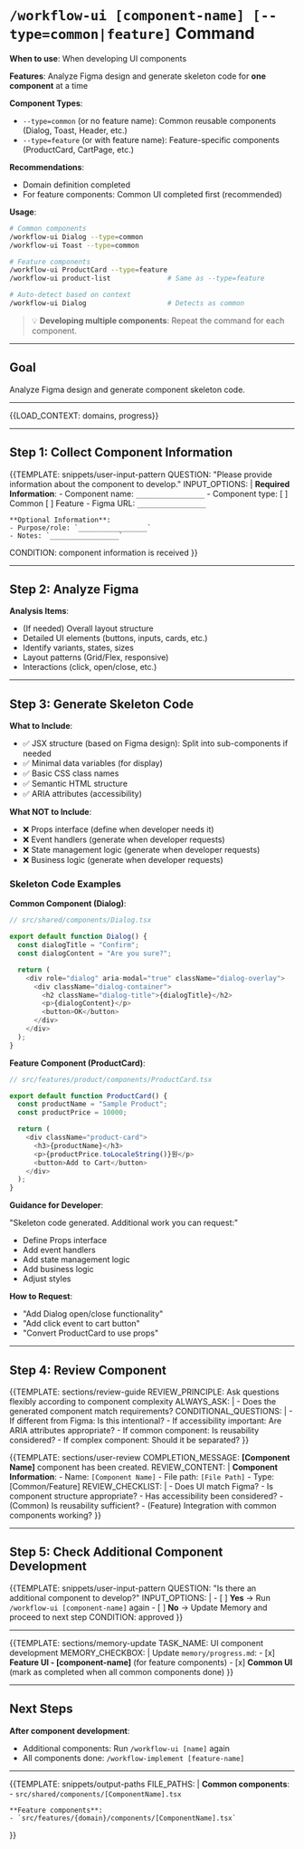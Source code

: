# `/workflow-ui [component-name] [--type=common|feature]` Command

**When to use**: When developing UI components

**Features**: Analyze Figma design and generate skeleton code for **one component** at a time

**Component Types**:
- `--type=common` (or no feature name): Common reusable components (Dialog, Toast, Header, etc.)
- `--type=feature` (or with feature name): Feature-specific components (ProductCard, CartPage, etc.)

**Recommendations**:
- Domain definition completed
- For feature components: Common UI completed first (recommended)

**Usage**:

```bash
# Common components
/workflow-ui Dialog --type=common
/workflow-ui Toast --type=common

# Feature components
/workflow-ui ProductCard --type=feature
/workflow-ui product-list              # Same as --type=feature

# Auto-detect based on context
/workflow-ui Dialog                    # Detects as common
```

> 💡 **Developing multiple components**: Repeat the command for each component.

---

## Goal

Analyze Figma design and generate component skeleton code.

---

{{LOAD_CONTEXT: domains, progress}}

---

## Step 1: Collect Component Information

{{TEMPLATE: snippets/user-input-pattern
  QUESTION: "Please provide information about the component to develop."
  INPUT_OPTIONS: |
    **Required Information**:
    - Component name: `_________________`
    - Component type: [ ] Common  [ ] Feature
    - Figma URL: `_________________`

    **Optional Information**:
    - Purpose/role: `_________________`
    - Notes: `_________________`
  CONDITION: component information is received
}}

---

## Step 2: Analyze Figma

**Analysis Items**:

- (If needed) Overall layout structure
- Detailed UI elements (buttons, inputs, cards, etc.)
- Identify variants, states, sizes
- Layout patterns (Grid/Flex, responsive)
- Interactions (click, open/close, etc.)

---

## Step 3: Generate Skeleton Code

**What to Include**:

- ✅ JSX structure (based on Figma design): Split into sub-components if needed
- ✅ Minimal data variables (for display)
- ✅ Basic CSS class names
- ✅ Semantic HTML structure
- ✅ ARIA attributes (accessibility)

**What NOT to Include**:

- ❌ Props interface (define when developer needs it)
- ❌ Event handlers (generate when developer requests)
- ❌ State management logic (generate when developer requests)
- ❌ Business logic (generate when developer requests)

### Skeleton Code Examples

**Common Component (Dialog)**:

```typescript
// src/shared/components/Dialog.tsx

export default function Dialog() {
  const dialogTitle = "Confirm";
  const dialogContent = "Are you sure?";

  return (
    <div role="dialog" aria-modal="true" className="dialog-overlay">
      <div className="dialog-container">
        <h2 className="dialog-title">{dialogTitle}</h2>
        <p>{dialogContent}</p>
        <button>OK</button>
      </div>
    </div>
  );
}
```

**Feature Component (ProductCard)**:

```typescript
// src/features/product/components/ProductCard.tsx

export default function ProductCard() {
  const productName = "Sample Product";
  const productPrice = 10000;

  return (
    <div className="product-card">
      <h3>{productName}</h3>
      <p>{productPrice.toLocaleString()}원</p>
      <button>Add to Cart</button>
    </div>
  );
}
```

**Guidance for Developer**:

"Skeleton code generated. Additional work you can request:"

- Define Props interface
- Add event handlers
- Add state management logic
- Add business logic
- Adjust styles

**How to Request**:
- "Add Dialog open/close functionality"
- "Add click event to cart button"
- "Convert ProductCard to use props"

---

## Step 4: Review Component

{{TEMPLATE: sections/review-guide
  REVIEW_PRINCIPLE: Ask questions flexibly according to component complexity
  ALWAYS_ASK: |
    - Does the generated component match requirements?
  CONDITIONAL_QUESTIONS: |
    - If different from Figma: Is this intentional?
    - If accessibility important: Are ARIA attributes appropriate?
    - If common component: Is reusability considered?
    - If complex component: Should it be separated?
}}

{{TEMPLATE: sections/user-review
  COMPLETION_MESSAGE: **[Component Name]** component has been created.
  REVIEW_CONTENT: |
    **Component Information**:
    - Name: `[Component Name]`
    - File path: `[File Path]`
    - Type: [Common/Feature]
  REVIEW_CHECKLIST: |
    - Does UI match Figma?
    - Is component structure appropriate?
    - Has accessibility been considered?
    - (Common) Is reusability sufficient?
    - (Feature) Integration with common components working?
}}

---

## Step 5: Check Additional Component Development

{{TEMPLATE: snippets/user-input-pattern
  QUESTION: "Is there an additional component to develop?"
  INPUT_OPTIONS: |
    - [ ] **Yes** → Run `/workflow-ui [component-name]` again
    - [ ] **No** → Update Memory and proceed to next step
  CONDITION: approved
}}

---

{{TEMPLATE: sections/memory-update
  TASK_NAME: UI component development
  MEMORY_CHECKBOX: |
    Update `memory/progress.md`:
    - [x] **Feature UI - [component-name]** (for feature components)
    - [x] **Common UI** (mark as completed when all common components done)
}}

---

## Next Steps

**After component development**:

- Additional components: Run `/workflow-ui [name]` again
- All components done: `/workflow-implement [feature-name]`

---

{{TEMPLATE: snippets/output-paths
  FILE_PATHS: |
    **Common components**:
    - `src/shared/components/[ComponentName].tsx`

    **Feature components**:
    - `src/features/{domain}/components/[ComponentName].tsx`
}}
